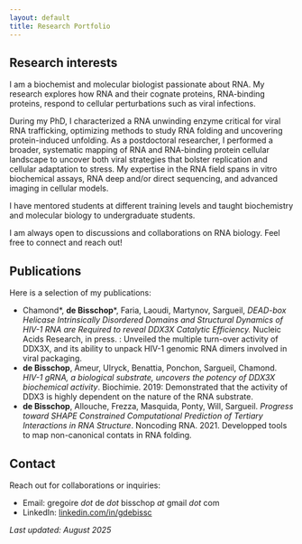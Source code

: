 ```yaml
---
layout: default
title: Research Portfolio
---
```


## Research interests

I am a biochemist and molecular biologist passionate about RNA. My research explores how RNA and their cognate proteins, RNA-binding proteins, respond to cellular perturbations such as viral infections.

During my PhD, I characterized a RNA unwinding enzyme critical for viral RNA trafficking, optimizing methods to study RNA folding and uncovering protein-induced unfolding. As a postdoctoral researcher, I performed a broader, systematic mapping of RNA and RNA-binding protein cellular landscape to uncover both viral strategies that bolster replication and cellular adaptation to stress. My expertise in the RNA field spans in vitro biochemical assays, RNA deep and/or direct sequencing, and advanced imaging in cellular models.

I have mentored students at different training levels and taught biochemistry and molecular biology to undergraduate students.

I am always open to discussions and collaborations on RNA biology. Feel free to connect and reach out!


## Publications

Here is a selection of my publications:

- Chamond*, **de Bisschop***, Faria, Laoudi, Martynov, Sargueil, *DEAD-box Helicase Intrinsically Disordered Domains and Structural Dynamics of HIV-1 RNA are Required to reveal DDX3X Catalytic Efficiency.* Nucleic Acids Research, in press. : Unveiled the multiple turn-over activity of DDX3X, and its ability to unpack HIV-1 genomic RNA dimers involved in viral packaging.
- **de Bisschop**, Ameur, Ulryck, Benattia, Ponchon, Sargueil, Chamond. *HIV-1 gRNA, a biological substrate, uncovers the potency of DDX3X biochemical activity*. Biochimie. 2019: Demonstrated that the activity of DDX3 is highly dependent on the nature of the RNA substrate.
- **de Bisschop**, Allouche, Frezza, Masquida, Ponty, Will, Sargueil. *Progress toward SHAPE Constrained Computational Prediction of Tertiary Interactions in RNA Structure*. Noncoding RNA. 2021. Developped tools to map non-canonical contats in RNA folding.

## Contact

Reach out for collaborations or inquiries:
- Email: gregoire *dot* de *dot* bisschop *at* gmail *dot* com
- LinkedIn: [linkedin.com/in/gdebissc](https://www.linkedin.com/in/gdebissc)

*Last updated: August 2025*
